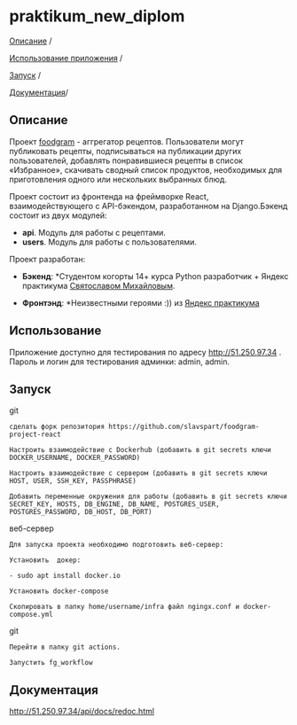 # praktikum_new_diplom
[Описание](#описание) /

[Использование приложения](#использование) /

[Запуск](#запуск) /

[Документация](#документация)/

## Описание
Проект [foodgram](https://github.com/slavspart/foodgram-project-react) - аггрегатор рецептов. 
Пользователи могут публиковать рецепты, подписываться на публикации других пользователей, добавлять понравившиеся рецепты в список «Избранное», скачивать сводный список продуктов, необходимых для приготовления одного или нескольких выбранных блюд.

Проект состоит из фронтенда на фреймворке React, взаимодействующего с API-бэкендом, разработанном на Django.Бэкенд состоит из двух модулей:
  - **api**. Модуль для работы с рецептами.
  - **users**. Модуль для работы с пользователями.

Проект разработан:
  
  - **Бэкенд**:
*Cтудентом когорты 14+ курса Python разработчик + Яндекс практикума <a href="https://github.com/slavspart" target="_blank">Святославом Михайловым</a>.
  
  - **Фронтэнд**:
*Неизвестными героями :)) из  <a href="https://practicum.yandex.ru" target="_blank">Яндекс практикума</a>

## Использование

Приложение доступно для тестирования по адресу <a href="http://51.250.97.34" target="_blank"> http://51.250.97.34 </a>. Пароль и логин для тестирования админки: admin, admin.

## Запуск
git
``` 
сделать форк репозитория https://github.com/slavspart/foodgram-project-react

Настроить взаимодействие с Dockerhub (добавить в git secrets ключи DOCKER_USERNAME, DOCKER_PASSWORD)

Настроить взаимодействие с сервером (добавить в git secrets ключи HOST, USER, SSH_KEY, PASSPHRASE)

Добавить переменные окружения для работы (добавить в git secrets ключи SECRET_KEY, HOSTS, DB_ENGINE, DB_NAME, POSTGRES_USER, POSTGRES_PASSWORD, DB_HOST, DB_PORT)
```
  
веб-сервер
```
Для запуска проекта необходимо подготовить веб-сервер:

Установить  докер:

- sudo apt install docker.io

Установить docker-compose

Скопировать в папку home/username/infra файл ngingx.conf и docker-compose.yml

```

git
``` 
Перейти в папку git actions.

Запустить fg_workflow
```

## Документация

<a href="http://51.250.97.34" target="_blank">http://51.250.97.34/api/docs/redoc.html</a>